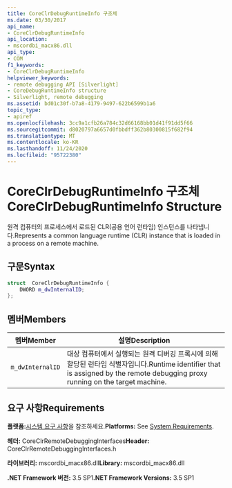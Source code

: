 ```yaml
---
title: CoreClrDebugRuntimeInfo 구조체
ms.date: 03/30/2017
api_name:
- CoreClrDebugRuntimeInfo
api_location:
- mscordbi_macx86.dll
api_type:
- COM
f1_keywords:
- CoreClrDebugRuntimeInfo
helpviewer_keywords:
- remote debugging API [Silverlight]
- CoreDebugRuntimeInfo structure
- Silverlight, remote debugging
ms.assetid: bd01c30f-b7a8-4179-9497-622b6599b1a6
topic_type:
- apiref
ms.openlocfilehash: 3cc9a1cfb26a784c32d66168bb01d41f91dd5f66
ms.sourcegitcommit: d8020797a6657d0fbbdff362b80300815f682f94
ms.translationtype: MT
ms.contentlocale: ko-KR
ms.lasthandoff: 11/24/2020
ms.locfileid: "95722380"
---
```

# <a name="coreclrdebugruntimeinfo-structure"></a><span data-ttu-id="301b8-102">CoreClrDebugRuntimeInfo 구조체</span><span class="sxs-lookup"><span data-stu-id="301b8-102">CoreClrDebugRuntimeInfo Structure</span></span>

<span data-ttu-id="301b8-103">원격 컴퓨터의 프로세스에서 로드된 CLR(공용 언어 런타임) 인스턴스를 나타냅니다.</span><span class="sxs-lookup"><span data-stu-id="301b8-103">Represents a common language runtime (CLR) instance that is loaded in a process on a remote machine.</span></span>  
  
## <a name="syntax"></a><span data-ttu-id="301b8-104">구문</span><span class="sxs-lookup"><span data-stu-id="301b8-104">Syntax</span></span>  
  
```cpp  
struct  CoreClrDebugRuntimeInfo {  
    DWORD m_dwInternalID;  
};  
```  
  
## <a name="members"></a><span data-ttu-id="301b8-105">멤버</span><span class="sxs-lookup"><span data-stu-id="301b8-105">Members</span></span>  
  
|<span data-ttu-id="301b8-106">멤버</span><span class="sxs-lookup"><span data-stu-id="301b8-106">Member</span></span>|<span data-ttu-id="301b8-107">설명</span><span class="sxs-lookup"><span data-stu-id="301b8-107">Description</span></span>|  
|------------|-----------------|  
|`m_dwInternalID`|<span data-ttu-id="301b8-108">대상 컴퓨터에서 실행되는 원격 디버깅 프록시에 의해 할당된 런타임 식별자입니다.</span><span class="sxs-lookup"><span data-stu-id="301b8-108">Runtime identifier that is assigned by the remote debugging proxy running on the target machine.</span></span>|  
  
## <a name="requirements"></a><span data-ttu-id="301b8-109">요구 사항</span><span class="sxs-lookup"><span data-stu-id="301b8-109">Requirements</span></span>  

 <span data-ttu-id="301b8-110">**플랫폼:**[시스템 요구 사항](../../get-started/system-requirements.md)을 참조하세요.</span><span class="sxs-lookup"><span data-stu-id="301b8-110">**Platforms:** See [System Requirements](../../get-started/system-requirements.md).</span></span>  
  
 <span data-ttu-id="301b8-111">**헤더:** CoreClrRemoteDebuggingInterfaces</span><span class="sxs-lookup"><span data-stu-id="301b8-111">**Header:** CoreClrRemoteDebuggingInterfaces.h</span></span>  
  
 <span data-ttu-id="301b8-112">**라이브러리:** mscordbi_macx86.dll</span><span class="sxs-lookup"><span data-stu-id="301b8-112">**Library:** mscordbi_macx86.dll</span></span>  
  
 <span data-ttu-id="301b8-113">**.NET Framework 버전:** 3.5 SP1</span><span class="sxs-lookup"><span data-stu-id="301b8-113">**.NET Framework Versions:** 3.5 SP1</span></span>
